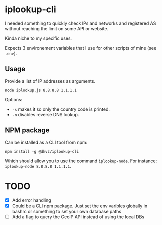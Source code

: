 # iplookup-cli
I needed something to quickly check IPs and networks and registered AS without reaching the limit on some API or website.

Kinda niche to my specific uses.

Expects 3 environement variables that I use for other scripts of mine (see `.env`).

## Usage
Provide a list of IP addresses as arguments.

```
node iplookup.js 8.8.8.8 1.1.1.1
```

Options:
* `-s` makes it so only the country code is printed.
* `-n` disables reverse DNS lookup.

## NPM package
Can be installed as a CLI tool from npm:
```
npm install -g @dkvz/iplookup-cli
```

Which should allow you to use the command `iplookup-node`. For instance: `iplookup-node 8.8.8.8 1.1.1.1`.

# TODO
- [x] Add error handling
- [x] Could be a CLI npm package. Just set the env varibles globally in bashrc or something to set your own database paths
- [ ] Add a flag to query the GeoIP API instead of using the local DBs